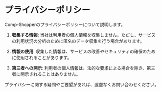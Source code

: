 # プライバシーポリシー

Comp-Shopperのプライバシーポリシーについて説明します。

1. **収集する情報**: 当社は利用者の個人情報を収集しません。ただし、サービスの利用状況の分析のために匿名のデータ収集を行う場合があります。

2. **情報の使用**: 収集した情報は、サービスの改善やセキュリティの確保のために使用されることがあります。

3. **第三者への開示**: 利用者の個人情報は、法的な要求による場合を除き、第三者に開示されることはありません。

プライバシーに関する疑問やご要望があれば、遠慮なくお問い合わせください。
